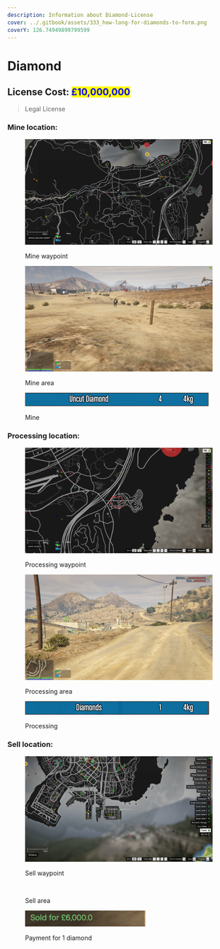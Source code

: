 ```yaml
---
description: Information about Diamond-License
cover: ../.gitbook/assets/333_how-long-for-diamonds-to-form.png
coverY: 126.74949899799599
---
```


# Diamond

## License Cost: <mark style="color:blue;">£10,000,000</mark>

> Legal License

### Mine location:

<div>

<figure><img src="../.gitbook/assets/Diamond mine 1.png" alt=""><figcaption><p>Mine waypoint</p></figcaption></figure>

 

<figure><img src="../.gitbook/assets/Diamond mine 2.png" alt=""><figcaption><p>Mine area</p></figcaption></figure>

</div>

<figure><img src="../.gitbook/assets/Diamond mine 3.png" alt=""><figcaption><p>Mine</p></figcaption></figure>

### Processing location:

<div>

<figure><img src="../.gitbook/assets/Diamond processing 1.png" alt=""><figcaption><p>Processing waypoint</p></figcaption></figure>

 

<figure><img src="../.gitbook/assets/Diamond processing 2.png" alt=""><figcaption><p>Processing area</p></figcaption></figure>

</div>

<figure><img src="../.gitbook/assets/Diamond processing 3.png" alt=""><figcaption><p>Processing</p></figcaption></figure>

### Sell location:

<div>

<figure><img src="../.gitbook/assets/Diamond sell 3.png" alt=""><figcaption><p>Sell waypoint</p></figcaption></figure>

 

<figure><img src="../.gitbook/assets/Diamond sell 1.png" alt=""><figcaption><p>Sell area</p></figcaption></figure>

</div>

<figure><img src="../.gitbook/assets/Diamond sell 2.png" alt=""><figcaption><p>Payment for 1 diamond</p></figcaption></figure>
